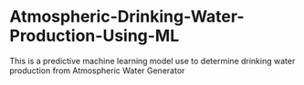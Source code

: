 # Atmospheric-Drinking-Water-Production-Using-ML
This is a predictive machine learning model use to determine drinking water production from Atmospheric Water Generator
